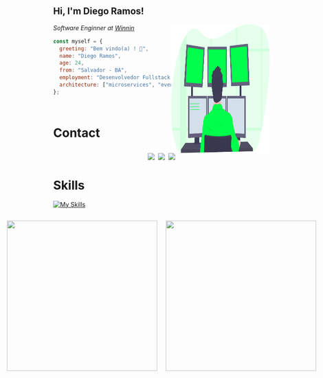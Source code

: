 <h2> Hi, I'm Diego Ramos!</h2>
<img align='right' src="./image/icon.svg" width="230" height="300">
<p>
  <em>Software Enginner at <a href="https://winnin.com/">Winnin</a></em>
</p>

```javascript
const myself = {
  greeting: "Bem vindo(a) ! 👋",
  name: "Diego Ramos",
  age: 24,
  from: "Salvador - BA",
  employment: "Desenvolvedor Fullstack",
  architecture: ["microservices", "event-driven", "design system pattern", "mvc", "mvcs"],
};
```

</br>

# Contact

<div align='center' style="display: flex; gap: 8px; justify-content: center; align-items: center; width: 100%;">

<a href="https://www.linkedin.com/in/diego-rbrito/">
  <img src="https://img.shields.io/badge/LinkedIn-0077B5?style=for-the-badge&logo=linkedin&logoColor=white"/>
</a>

<a href="mailto:diegorbrito9@gmail.com">
  <img src="https://img.shields.io/badge/Gmail-D14836?style=for-the-badge&logo=gmail&logoColor=white"/>
</a>

<a href="https://api.whatsapp.com/send?phone=5571993804648">
  <img src="https://img.shields.io/badge/WhatsApp-25D366?style=for-the-badge&logo=whatsapp&logoColor=white"/>
</a>

</div>

# Skills

[![My Skills](https://skillicons.dev/icons?i=golang,js,ts,nodejs,react,nest,express,graphql,docker,postgres,mysql,redis,mongo)](https://skillicons.dev)

##

<div align="center" style="display: flex; gap: 20px; justify-content: center; align-items: center;">
  <img 
    width="350rem" 
    height="350rem" 
    src="https://github-readme-stats.vercel.app/api/top-langs/?username=rms-diego&layout=compact&theme=dracula&langs_count=10" 
    style="display: inline-block;"
  />

  <img width="350rem" height="350rem" src="https://github-readme-stats.vercel.app/api?username=rms-diego&show_icons=true&theme=dracula" style="display: inline-block;"/>
</div>
  
</details>
